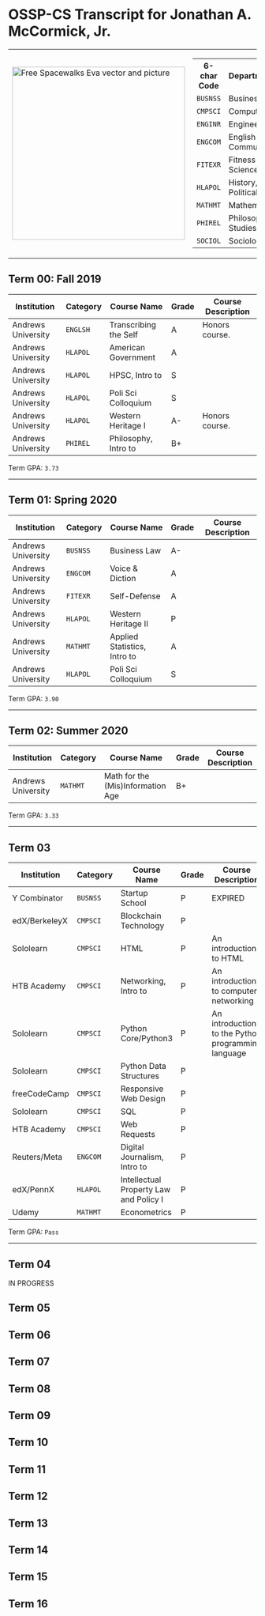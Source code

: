 # OSSP-CS Transcript for Jonathan A. McCormick, Jr.

<table><tr><td><img height=350px src="https://cdn.pixabay.com/photo/2013/07/12/18/37/spacewalks-153581_960_720.png" alt="Free Spacewalks Eva vector and picture"></td><td><table><tr><th>6-char Code</th><th>Department/Category</th></tr><tr><td><code>BUSNSS</code></td><td>Business & Economics</td></tr><tr><td><code>CMPSCI</code></td><td>Computer Science</td></tr><tr><td><code>ENGINR</code></td><td>Engineering</td></tr><tr><td><code>ENGCOM</code></td><td>English & Communications</td></tr><tr><td><code>FITEXR</code></td><td>Fitness & Exercise Science</td></tr><tr><td><code>HLAPOL</code></td><td>History, Law, & Political Science</td></tr><tr><td><code>MATHMT</code></td><td>Mathematics</td></tr><tr><td><code>PHIREL</code></td><td>Philosophy & Religious Studies</td></tr><tr><td><code>SOCIOL</code></td><td>Sociology</td></tr></table></td></tr></table>




## Term 00: Fall 2019

| Institution      |Category| Course Name         |Grade| Course Description |
|------------------|--------|---------------------|-----|--------------------|
|Andrews University|`ENGLSH`|Transcribing the Self|A| Honors course.|
|Andrews University|`HLAPOL`|American Government  |A|                |
|Andrews University|`HLAPOL`|HPSC, Intro to       |S|                |
|Andrews University|`HLAPOL`|Poli Sci Colloquium  |S|                |
|Andrews University|`HLAPOL`|Western Heritage I   |A-| Honors course.|
|Andrews University|`PHIREL`|Philosophy, Intro to |B+|                |

Term GPA: `3.73`

***

## Term 01: Spring 2020
| Institution      |Category| Course Name         |Grade| Course Description |
|------------------|--------|---------------------|-----|--------------------|
|Andrews University|`BUSNSS`|Business Law         |A-|                |
|Andrews University|`ENGCOM`|Voice & Diction     |A|                |
|Andrews University|`FITEXR`|Self-Defense|A|                |
|Andrews University|`HLAPOL`|Western Heritage II  |P|                |
|Andrews University|`MATHMT`|Applied Statistics, Intro to|A|                |
|Andrews University|`HLAPOL`|Poli Sci Colloquium  |S|                |

Term GPA: `3.90`

***

## Term 02: Summer 2020
| Institution      |Category| Course Name         |Grade| Course Description |
|------------------|--------|---------------------|-----|--------------------|
|Andrews University|`MATHMT`|Math for the (Mis)Information Age|B+|           |

Term GPA: `3.33`

***

## Term 03
| Institution      |Category| Course Name         |Grade| Course Description |
|------------------|--------|---------------------|-----|--------------------|
|Y Combinator      |`BUSNSS`|Startup School       |P|EXPIRED|
|edX/BerkeleyX     |`CMPSCI`|Blockchain Technology|P| |
|Sololearn         |`CMPSCI`|HTML                 |P|An introduction to HTML|
|HTB Academy       |`CMPSCI`|Networking, Intro to |P|An introduction to computer networking|
|Sololearn         |`CMPSCI`|Python Core/Python3  |P|An introduction to the Python programming language|
|Sololearn         |`CMPSCI`|Python Data Structures|P||
|freeCodeCamp      |`CMPSCI`|Responsive Web Design |P||
|Sololearn         |`CMPSCI`|SQL                   |P||
|HTB Academy       |`CMPSCI`|Web Requests          |P||
|Reuters/Meta      |`ENGCOM`|Digital Journalism, Intro to|P||
|edX/PennX         |`HLAPOL`|Intellectual Property Law and Policy I|P||
|Udemy             |`MATHMT`|Econometrics          |P||

Term GPA: `Pass`

***

## Term 04
IN PROGRESS
## Term 05
## Term 06
## Term 07
## Term 08
## Term 09
## Term 10
## Term 11
## Term 12
## Term 13
## Term 14
## Term 15
## Term 16
